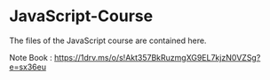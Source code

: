 # JavaScript-Course

 The files of the JavaScript course are contained here.

 Note Book : https://1drv.ms/o/s!Akt357BkRuzmgXG9EL7kjzN0VZSg?e=sx36eu
